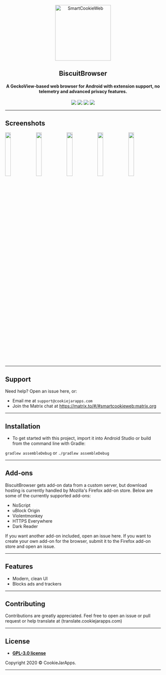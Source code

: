 <p align="center"><a href="#"><img src="https://user-images.githubusercontent.com/44752343/112723990-1d100980-8f09-11eb-94d3-a77cfdb00cd3.png" height="180" title="SmartCookieWeb" alt="SmartCookieWeb"></a></p>

<h2 align="center"><b>BiscuitBrowser</b></h2>
<h4 align="center">A GeckoView-based web browser for Android with extension support, no telemetry and advanced privacy features.</h4>
<p align="center">
<img src="https://img.shields.io/github/issues-raw/cookiejarapps/BiscuitBrowser" />
<img src="hhttps://img.shields.io/github/v/release/cookiejarapps/BiscuitBrowser" />
<a href="https://liberapay.com/CookieJarApps"><img src="https://img.shields.io/liberapay/patrons/CookieJarApps" /></a>
<img src="https://img.shields.io/github/stars/cookiejarapps/BiscuitBrowser?style=social" />
 </p>

---

## Screenshots
<img src="https://user-images.githubusercontent.com/44752343/112724028-4761c700-8f09-11eb-83ab-d3b3621f0257.png" width="19%"> <img src="https://user-images.githubusercontent.com/44752343/112724051-5ba5c400-8f09-11eb-9cf0-55e0c889a448.png" width="19%"> <img src="https://user-images.githubusercontent.com/44752343/112724060-63fdff00-8f09-11eb-847b-8f3155992279.png" width="19%"> <img src="https://user-images.githubusercontent.com/44752343/112724071-6d876700-8f09-11eb-8352-767130b16106.png" width="19%"> <img src="https://user-images.githubusercontent.com/44752343/112724082-737d4800-8f09-11eb-9236-187a34099146.png" width="19%">

---

## Support

Need help? Open an issue here, or:

- Email me at `support@cookiejarapps.com`
- Join the Matrix chat at https://matrix.to/#/#smartcookieweb:matrix.org

---

## Installation

- To get started with this project, import it into Android Studio or build from the command line with Gradle:
 
 `gradlew assembleDebug` or `./gradlew assembleDebug`

---

## Add-ons

BiscuitBrowser gets add-on data from a custom server, but download hosting is currently handled by Mozilla's Firefox add-on store. Below are some of the currently supported add-ons:

- NoScript
- uBlock Origin
- Violentmonkey
- HTTPS Everywhere
- Dark Reader

If you want another add-on included, open an issue here. If you want to create your own add-on for the browser, submit it to the Firefox add-on store and open an issue.

---

## Features

- Modern, clean UI
- Blocks ads and trackers

---

## Contributing

Contributions are greatly appreciated. Feel free to open an issue or pull request or help translate at (translate.cookiejarapps.com)

---


## License

- **[GPL-3.0 license](https://www.gnu.org/licenses/gpl-3.0.en.html)**


Copyright 2020 © CookieJarApps.

---
